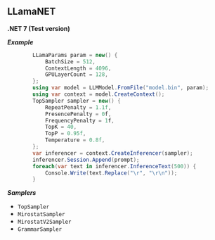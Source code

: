 ## LLamaNET
**.NET 7 (Test version)**

***Example***
```C#
        LLamaParams param = new() {
            BatchSize = 512,
            ContextLength = 4096,
            GPULayerCount = 128,
        };
        using var model = LLMModel.FromFile("model.bin", param);
        using var context = model.CreateContext();
        TopSampler sampler = new() {
            RepeatPenalty = 1.1f,
            PresencePenalty = 0f,
            FrequencyPenalty = 1f,
            TopK = 40,
            TopP = 0.95f,
            Temperature = 0.8f,
        };
        var inferencer = context.CreateInferencer(sampler);
        inferencer.Session.Append(prompt);
        foreach(var text in inferencer.InferenceText(500)) {
            Console.Write(text.Replace("\r", "\r\n"));
        }
```

***Samplers***
- ``TopSampler``
- ``MirostatSampler``
- ``MirostatV2Sampler``
- ``GrammarSampler``
